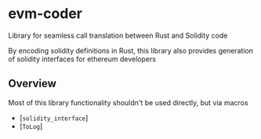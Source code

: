 # evm-coder

Library for seamless call translation between Rust and Solidity code

By encoding solidity definitions in Rust, this library also provides generation of
solidity interfaces for ethereum developers

## Overview

Most of this library functionality shouldn't be used directly, but via macros

- [`solidity_interface`]
- [`ToLog`]

<!-- TODO: make links useable on github, by publishing crate to docs.rs, and linking it from here instead -->